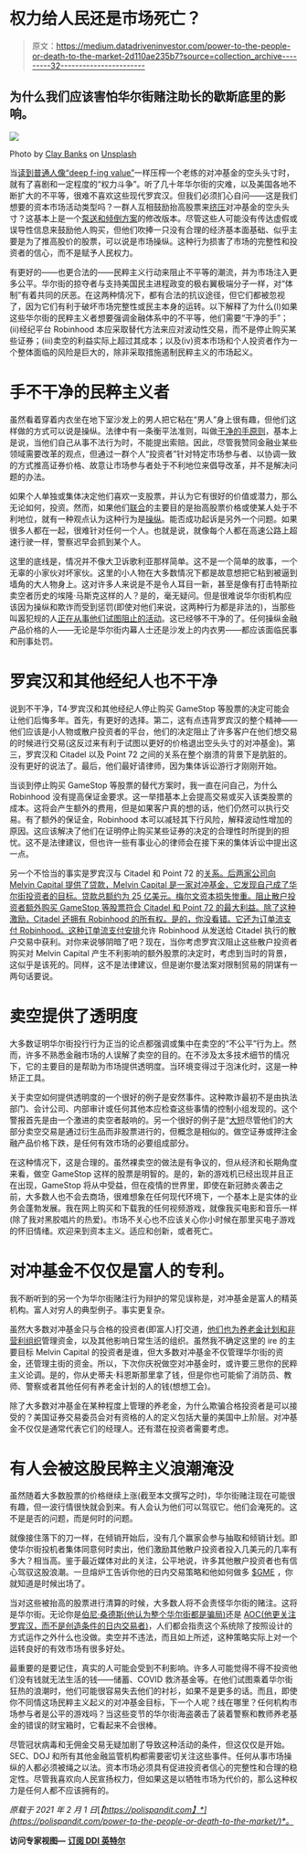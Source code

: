 # 权力给人民还是市场死亡？

> 原文：<https://medium.datadriveninvestor.com/power-to-the-people-or-death-to-the-market-2d110ae235b7?source=collection_archive---------32----------------------->

## 为什么我们应该害怕华尔街赌注助长的歇斯底里的影响。

![](img/e4579ef7809285d410b94ebf43ce384d.png)

Photo by [Clay Banks](https://unsplash.com/@claybanks?utm_source=medium&utm_medium=referral) on [Unsplash](https://unsplash.com?utm_source=medium&utm_medium=referral)

当[读到普通人像“deep f-ing value”](https://www.wsj.com/articles/keith-gill-drove-the-gamestop-reddit-mania-he-talked-to-the-journal-11611931696?st=lcerohmjphsfxu7&reflink=article_copyURL_share)一样压榨一个老练的对冲基金的空头头寸时，就有了喜剧和一定程度的“权力斗争”。听了几十年华尔街的灾难，以及美国各地不断扩大的不平等，很难不喜欢这些现代罗宾汉。但我们必须扪心自问——这是我们想要的资本市场活动类型吗？一群人互相鼓励抬高股票来[挤压](https://www.investopedia.com/terms/s/shortsqueeze.asp)对冲基金的空头头寸？这基本上是一个[泵送和倾倒方案](https://www.investopedia.com/ask/answers/05/061205.asp)的修改版本。尽管这些人可能没有传达虚假或误导性信息来鼓励他人购买，但他们吹捧一只没有合理的经济基本面基础、似乎主要是为了推高股价的股票，可以说是市场操纵。这种行为损害了市场的完整性和投资者的信心，而不是赋予人民权力。

有更好的——也更合法的——民粹主义行动来阻止不平等的潮流，并为市场注入更多公平。华尔街的掠夺者与支持美国民主进程政变的极右翼极端分子一样，对“体制”有着共同的厌恶。在这两种情况下，都有合法的抗议途径，但它们都被忽视了，因为它们有利于破坏市场完整性或民主本身的运转。以下解释了为什么(I)如果这些华尔街的民粹主义者想要强调金融体系中的不平等，他们需要“干净的手”；(ii)经纪平台 Robinhood 本应采取替代方法来应对波动性交易，而不是停止购买某些证券；(iii)卖空的利益实际上超过其成本；以及(iv)资本市场和个人投资者作为一个整体面临的风险是巨大的，除非采取措施遏制民粹主义的市场起义。

# 手不干净的民粹主义者

虽然看着穿着内衣坐在地下室沙发上的男人把它粘在“男人”身上很有趣，但他们这样做的方式可以说是操纵。法律中有一条衡平法准则，叫做[干净的手原则](https://www.law.cornell.edu/wex/clean_hands_doctrine)，基本上是说，当他们自己从事不法行为时，不能提出索赔。因此，尽管我赞同金融业某些领域需要改革的观点，但通过一群个人“投资者”针对特定市场参与者、以协调一致的方式推高证券价格、故意让市场参与者处于不利地位来倡导改革，并不是解决问题的办法。

如果个人单独或集体决定他们喜欢一支股票，并认为它有很好的价值或潜力，那么无论如何，投资。然而，如果他们[联合](https://www.wsj.com/articles/the-real-force-driving-the-gamestop-amc-blackberry-revolution-11611965586?st=i9oe8ccgl1nb69t&reflink=article_copyURL_share)的主要目的是抬高股票价格或使某人处于不利地位，就有一种观点认为这种行为是[操纵](https://qz.com/1965494/are-wallstreetbets-reddit-traders-manipulating-gamestop-shares/)。能否成功起诉是另外一个问题。如果很多人都在一起，很难针对任何一个人。也就是说，就像每个人都在高速公路上超速行驶一样，警察迟早会抓到某个人。

这里的底线是，情况并不像大卫诉歌利亚那样简单。这不是一个简单的故事，一个无辜的小家伙对坏家伙。这里的小人物在大多数情况下都是故意想把它粘到被逼到墙角的大人物身上。这对许多人来说是不是令人耳目一新，甚至是像有打击特斯拉卖空者历史的埃隆·马斯克这样的人？是的，毫无疑问。但是很难说华尔街机构应该因为操纵和欺诈而受到惩罚(即使对他们来说，这两种行为都是非法的)，当那些叫嚣犯规的人[正在从事他们试图阻止的活动](https://www.forbes.com/sites/jackkelly/2021/01/29/the-securities-and-exchange-commission-may-look-into-possible-market-manipulation-made-by-reddit-day-traders-instead-of-the-short-selling-hedge-funds/)。这已经够不干净的了。任何操纵金融产品价格的人——无论是华尔街内幕人士还是沙发上的内衣男——都应该面临民事和刑事处罚。

# 罗宾汉和其他经纪人也不干净

说到不干净，T4·罗宾汉和其他经纪人停止购买 GameStop 等股票的决定可能会让他们后悔多年。首先，有更好的选择。第二，这有点违背罗宾汉的整个精神——他们应该是小人物或散户投资者的平台，他们的决定阻止了许多客户在他们想交易的时候进行交易(这反过来有利于试图以更好的价格退出空头头寸的对冲基金)。第三，罗宾汉和 Citadel 以及 Point 72 之间的关系在整个崩溃的背景下是肮脏的。没有更好的说法了。最后，他们最好请律师，因为集体诉讼游行才刚刚开始。

当谈到停止购买 GameStop 等股票的替代方案时，我一直在问自己，为什么 Robinhood 没有提高保证金要求。这一举措基本上会提高交易或买入该类股票的成本。这将会产生额外的费用，但是如果客户真的想的话，他们仍然可以执行交易。有了额外的保证金，Robinhood 本可以减轻其下行风险，解释波动性增加的原因。这应该解决了他们在证明停止购买某些证券的决定的合理性时所提到的担忧。这不是法律建议，但也许一些有事业心的律师会在接下来的集体诉讼中提出这一点。

另一个不恰当的事实是罗宾汉与 Citadel 和 Point 72 的[关系。后两家公司向 Melvin Capital 提供了贷款，Melvin Capital 是一家对冲基金，它发现自己成了华尔街投资者的目标。贷款总额约为 25 亿美元。梅尔文资本损失惨重。阻止散户投资者额外购买 GameStop 等股票符合 Citadel 和 Point 72 的最大利益。除了这种激励，Citadel 还拥有 Robinhood 的所有权。是的，你没看错。它还为订单流支付 Robinhood。这种](https://www.washingtonpost.com/business/2021/01/29/robinhood-citadel-gamestop-reddit/)[订单流支付安排](https://www.institutionalinvestor.com/article/b1m2p1cv68bx56/Twitter-Freaked-Out-Over-Robinhood-Selling-Its-Trade-Flow-But-the-App-and-Others-Have-Been-Doing-It-for-Years)允许 Robinhood 从发送给 Citadel 执行的散户交易中获利。对你来说够阴暗了吧？现在，当你考虑罗宾汉阻止这些散户投资者购买对 Melvin Capital 产生不利影响的额外股票的决定时，考虑到当时的背景，这似乎是该死的。同样，这不是法律建议，但是谢尔曼法案对限制贸易的阴谋有一两句话要说。

# 卖空提供了透明度

大多数证明华尔街投行行为正当的论点都强调或集中在卖空的“不公平”行为上。然而，许多不熟悉金融市场的人误解了卖空的目的。在不涉及太多技术细节的情况下，它的主要目的是帮助为市场提供透明度。当环境变得过于泡沫化时，这是一种矫正工具。

关于卖空如何提供透明度的一个很好的例子是安然事件。这种欺诈最初不是由执法部门、会计公司、内部审计或任何其他本应检查这些事情的控制小组发现的。这个警报首先是由一个激进的卖空者敲响的。另一个很好的例子是“[大短](https://www.investopedia.com/articles/investing/020115/big-short-explained.asp)尽管他们的大部分卖空交易是通过衍生品而非股票进行的，但概念是相似的。做空证券或押注金融产品价格下跌，是任何有效市场的必要组成部分。

在这种情况下，这是合理的。虽然裸卖空的做法是有争议的，但从经济和长期角度来看，做空 GameStop 这样的股票是明智的。是的，新的游戏机已经出现并且正在出现，GameStop 将从中受益，但在疫情的世界里，即使在新冠肺炎袭击之前，大多数人也不会去商场，很难想象在任何现代环境下，一个基本上是实体的业务会蓬勃发展。我在网上购买和下载我的任何视频游戏，就像我买电影和音乐一样(除了我对黑胶唱片的热爱)。市场不关心也不应该关心你小时候在那里买电子游戏的怀旧情绪。欢迎来到资本主义。适应和创新，或者死亡。

# 对冲基金不仅仅是富人的专利。

我不断听到的另一个为华尔街赌注行为辩护的常见误称是，对冲基金是富人的精英机构。富人对穷人的典型例子。事实更复杂。

虽然大多数对冲基金只与合格的投资者(即富人)打交道，[他们也为养老金计划和非营利组织](https://www.ai-cio.com/news/pension-plans-will-boost-hedge-fund-investments-2020-study-says/)管理资金，以及其他影响日常生活的组织。虽然我不确定这里的 ire 的主要目标 Melvin Capital 的投资者是谁，但大多数对冲基金不仅管理华尔街的资金，还管理主街的资金。所以，下次你庆祝做空对冲基金时，或许要三思你的民粹主义论调。是的，你从史蒂夫·科恩斯那里拿了钱，但是你也可能偷了消防员、教师、警察或者其他任何有养老金计划的人的钱(想想工会)。

除了大多数对冲基金在某种程度上管理的养老金，为什么欺骗合格投资者是可以接受的？美国证券交易委员会对有资格的人的定义包括大量的美国中上阶层。对冲基金不仅仅是通常代表它们的经理人。还有潜在投资者需要考虑。

# 有人会被这股民粹主义浪潮淹没

虽然随着大多数股票的价格继续上涨(截至本文撰写之时)，华尔街赌注现在可能很有趣，但一波行情很快就会到来。有人会认为他们可以驾驭它。他们会淹死的。这不是是否的问题，而是何时的问题。

就像接住落下的刀一样，在倾销开始后，没有几个赢家会参与抽取和倾销计划。即使华尔街投机者集体同意何时卖出，他们激励其他散户投资者投入几美元的几率有多大？相当高。鉴于最近媒体对此的关注，公平地说，许多其他散户投资者也有信心驾驭这股浪潮。一旦熔炉工告诉你他的日内交易策略和他如何做多 [$GME](https://www.google.com/finance/quote/GME:NYSE?sa=X&ved=2ahUKEwiCkd3LycfuAhXDElkFHUt9BlgQ3ecFMAB6BAgPEBk) ，你就知道是时候出场了。

当对这些被抬高的股票进行清算的时候，大多数人将不会责怪华尔街的赌注。这将是华尔街。无论你是[伯尼·桑德斯(他认为整个华尔街都是骗局)](https://twitter.com/SenSanders/status/1354930238061481987)还是 [AOC(他更关注罗宾汉，而不是创造条件的日内交易者)](https://www.cnet.com/personal-finance/aoc-and-lawmakers-call-for-hearings-on-robinhood-for-freezing-trades-on-gamestop-stock/)，人们都会指责这个系统除了按照设计的方式运作之外什么也没做。卖空并不违法，而且如上所述，这种策略实际上对一个运转良好的有效市场有很多好处。

最重要的是要记住，真实的人可能会受到不利影响。许多人可能觉得不得不投资他们没有钱就无法生活的钱——储蓄、COVID 救济基金等。在他们试图乘着华尔街狂热的浪潮时，他们可能很容易失去他们的衬衫，如果不是更多的话。而且，即使你不同情这场民粹主义起义的对冲基金目标，下一个人呢？线在哪里？任何机构市场参与者是公平的游戏吗？当这些变节的华尔街海盗袭击了装着警察和教师养老基金的错误的财宝箱时，它看起来不会很棒。

尽管冠状病毒和无佣金交易无疑加剧了导致这种活动的条件，但这仅仅是开始。SEC、DOJ 和所有其他金融监管机构都需要密切关注这些事件。任何从事市场操纵的人都必须被绳之以法。资本市场必须具有促进投资者信心的完整性和合理的稳定性。尽管我喜欢向人民宣扬权力，但如果这是以牺牲市场为代价的，那么这种权力是任何人都不应该拥有的。

*原载于 2021 年 2 月 1 日*[*【https://polispandit.com】*](https://polispandit.com/power-to-the-people-or-death-to-the-market/)*。*

**访问专家视图—** [**订阅 DDI 英特尔**](https://datadriveninvestor.com/ddi-intel)
